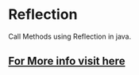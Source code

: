 Reflection
==========

Call Methods using Reflection in java.

<h2><a href="http://compilr.org/java/call-class-method-using-reflection/" target="_blank">For More info visit here</a></h2>